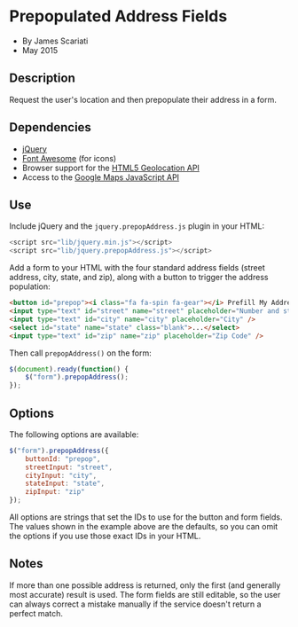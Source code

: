 # Prepopulated Address Fields
* By James Scariati
* May 2015

## Description
Request the user's location and then prepopulate their address in a form.

## Dependencies
* [jQuery](http://jquery.com)
* [Font Awesome](http://fontawesome.io) (for icons)
* Browser support for the [HTML5 Geolocation API](http://diveintohtml5.info/geolocation.html)
* Access to the [Google Maps JavaScript API](https://developers.google.com/maps/documentation/javascript/geocoding)

## Use
Include jQuery and the `jquery.prepopAddress.js` plugin in your HTML:

```javascript
<script src="lib/jquery.min.js"></script>
<script src="lib/jquery.prepopAddress.js"></script>
```

Add a form to your HTML with the four standard address fields (street address, city, state, and zip), along with a button to trigger the address population:

```html
<button id="prepop"><i class="fa fa-spin fa-gear"></i> Prefill My Address!</button>
<input type="text" id="street" name="street" placeholder="Number and street name" />
<input type="text" id="city" name="city" placeholder="City" />
<select id="state" name="state" class="blank">...</select>
<input type="text" id="zip" name="zip" placeholder="Zip Code" />
```

Then call `prepopAddress()` on the form:

```javascript
$(document).ready(function() {
	$("form").prepopAddress();
});
```

## Options

The following options are available:

```javascript
$("form").prepopAddress({
	buttonId: "prepop",
	streetInput: "street",
	cityInput: "city",
	stateInput: "state",
	zipInput: "zip"
});
```

All options are strings that set the IDs to use for the button and form fields. The values shown in the example above are the defaults, so you can omit the options if you use those exact IDs in your HTML.

## Notes

If more than one possible address is returned, only the first (and generally most accurate) result is used. The form fields are still editable, so the user can always correct a mistake manually if the service doesn't return a perfect match.
